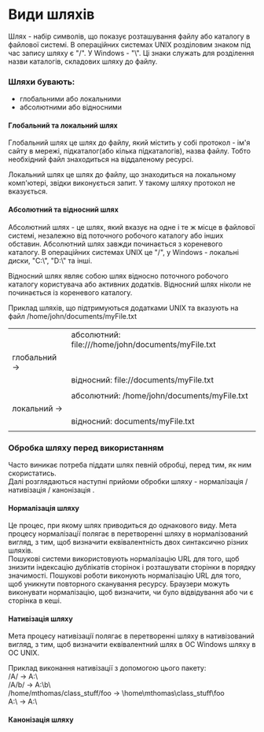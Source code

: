 # Види шляхів
Шлях - набір символів, що показує розташування файлу або каталогу в файлової системі.
В операційних системах UNIX розділовим знаком під час запису шляху є "/". У Windows - "\\". 
Ці знаки служать для розділення назви каталогів, складових шляху до файлу.

### Шляхи бувають:
- глобальними або локальними
- абсолютними або відносними

#### Глобальний та локальний шлях
Глобальний шлях це шлях до файлу, який містить у собі протокол - ім'я сайту в мережі, підкаталог(або кілька підкаталогів), 
назва файлу. Тобто необхідний файл знаходиться на віддаленому ресурсі.

Локальний шлях це шлях до файлу, що знаходиться на локальному комп'ютері, звідки виконується запит. У такому шляху 
протокол не вказується.

#### Абсолютний та відносний шлях
Абсолютний шлях - це шлях, який вказує на одне і те ж місце в файлової системі, незалежно від поточного робочого каталогу 
або інших обставин. Абсолютний шлях завжди починається з кореневого каталогу. В операційних системах UNIX це "/", у Windows -
локальні диски, "C:\\", "D:\\" та інші.

Відносний шлях являє собою шлях відносно поточного робочого каталогу користувача або активних додатків. Відносний шлях
ніколи не починається із кореневого каталогу.

Приклад шляхів, що підтримуються додатками UNIX та вказують на файл /home/john/documents/myFile.txt

|||
|:--|:--|
||абсолютний: file:///home/john/documents/myFile.txt|
|глобальний -> ||
||відносний: file://documents/myFile.txt|
|||
||абсолютний: /home/john/documents/myFile.txt|
|локальний ->||
||відносний: documents/myFile.txt|
|||

### Обробка шляху перед використанням

Часто виникає потреба піддати шлях певній обробці, перед тим, як ним скористатись.\
Далі розглядаються наступні прийоми обробки шляху - нормалізація / нативізація / канонізація .

#### Нормалізація шляху

Це процес, при якому шлях приводиться до однакового виду. Мета процесу нормалізації полягає в перетворенні шляху 
в нормалізований вигляд, з тим, щоб визначити еквівалентність двох синтаксично різних шляхів.\
Пошукові системи використовують нормалізацію URL для того, щоб знизити індексацію дублікатів сторінок і розташувати 
сторінки в порядку значимості. Пошукові роботи виконують нормалізацію URL для того, щоб уникнути повторного 
сканування ресурсу. Браузери можуть виконувати нормалізацію, щоб визначити, чи було відвідування або чи є сторінка в кеші.

<!-- Деякі із способів нормалізації, що реалізовані в цьому пакеті:
- "." на початку шляху\
././foo/bar/z -> ./foo/bar/\
.//.//foo/bar/ -> .///foo/bar/\
.x/foo/bar -> .x/foo/bar
- "." в середині шляху\
foo/./bar/baz -> foo/bar/baz\
foo/././bar/././baz/ -> foo/bar/baz/\
/foo/.x./baz/ -> /foo/.x./baz/
- "." в кінці шляху\
ext:///. -> ext:///\
://some/staging/index.html/. -> ://some/staging/index.html\
foo/bar/./. -> foo/bar
- ".." на початку шляху\
..//..//foo/bar/ -> ..//foo/bar/\
/..//..//foo/bar/ -> /..//foo/bar/\
..x../foo/bar -> ..x../foo/bar
- ".." в середині шляху\
foo/../bar/baz -> bar/baz\
foo/../../bar/baz/ -> ../bar/baz/\
foo/../../bar/../../baz/ -> ../../baz/
- ".." в кінці шляху\
foo/bar/.. -> foo\
foo/bar/../.. -> .\
foo/bar/../../../.. -> ../..
- шляхи з комбінацією ".." та "."\
/abc/./.././a/b -> /a/b\
/a/b/abc/./.. -> /a/b\
./../. -> ..
- шляхи в ОС windows\
C:\\temp\\\\foo\\bar\\..\\ -> /C/temp/foo/\
C:\\temp\\\\foo\\bar\\..\\\\ -> /C/temp/foo/\
C:\\temp\\\\foo\\bar\\..\\..\\ -> /C/temp/
- POSIX шляхи\
/foo/bar//baz/asdf/quux/.. -> /foo/bar/baz/asdf\
//foo/bar//baz/asdf/quux/..// -> /foo/bar/baz/asdf/\
foo/bar//baz/asdf/quux/..//. -> foo/bar/baz/asdf
- порожні шляхи\
// -> /\
/. -> /\
/./. -> /\
./. -> . -->

#### Нативізація шляху

Мета процесу нативізації полягає в перетворенні шляху в нативізований вигляд, з тим, щоб 
визначити еквівалентний шлях в ОС Windows шляху в ОС UNIX.

Приклад виконання нативізації з допомогою цього пакету:\
/A/ -> A:\\\
/A/b/ -> A:\\b\\\
/home/mthomas/class_stuff/foo -> \\home\\mthomas\\class_stuff\\foo\
A:\\ -> A:\\

#### Канонізація шляху